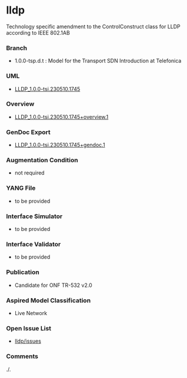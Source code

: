 # lldp
Technology specific amendment to the ControlConstruct class for LLDP according to IEEE 802.1AB

### Branch
- 1.0.0-tsp.d.t : Model for the Transport SDN Introduction at Telefonica

### UML
- [LLDP_1.0.0-tsi.230510.1745](LLDP_1.0.0-tsi.230510.1745.zip)

### Overview 
- [LLDP_1.0.0-tsi.230510.1745+overview.1](./LLDP_1.0.0-tsi.230510.1745+overview.1.png)

### GenDoc Export
- [LLDP_1.0.0-tsi.230510.1745+gendoc.1](./LLDP_1.0.0-tsi.230510.1745+gendoc.1.docx)

### Augmentation Condition
- not required

### YANG File
- to be provided

### Interface Simulator
- to be provided

### Interface Validator
- to be provided

### Publication
- Candidate for ONF TR-532 v2.0

### Aspired Model Classification
- Live Network

### Open Issue List
- [lldp/issues](../../issues)

### Comments
./.
